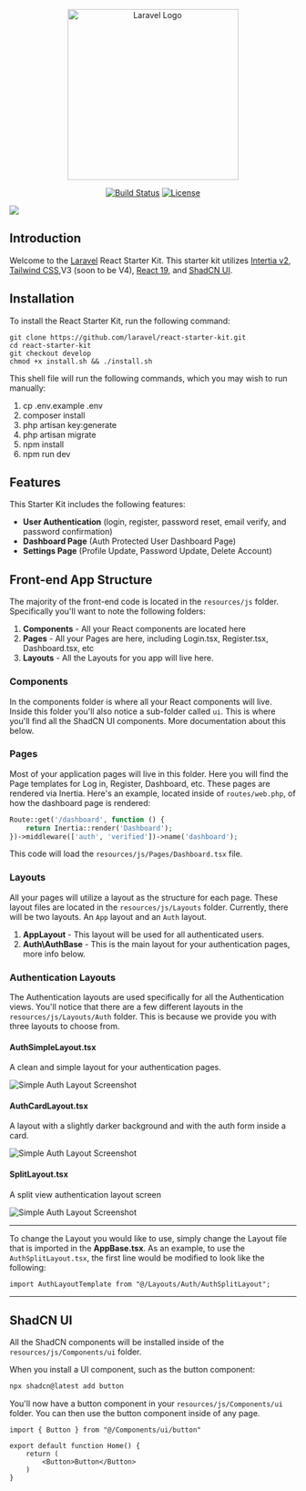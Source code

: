 <p align="center"><a href="https://laravel.com" target="_blank"><img src="https://cdn.devdojo.com/assets/svg/laravel-react-logo.svg" width="300" alt="Laravel Logo"></a></p>

<p align="center">
<a href="https://github.com/laravel/react-starter-kit/actions"><img src="https://github.com/laravel/react-starter-kit/workflows/tests/badge.svg" alt="Build Status"></a>
<a href="https://packagist.org/packages/laravel/framework"><img src="https://img.shields.io/packagist/l/laravel/framework" alt="License"></a>
</p>

<img src="https://cdn.devdojo.com/images/december2024/screenshot.png" />

## Introduction

Welcome to the <a href="https://laravel.com" target="_blank">Laravel</a> React</a> Starter Kit. This starter kit utilizes <a href="https://inertiajs.com/" target="_blank">Intertia v2</a>, <a href="https://tailwindcss.com/" target="_blank">Tailwind CSS</a>,V3 (soon to be V4), <a href="https://reactjs.dev" target="_blank">React 19</a>, and <a href="https://ui.shadcn.com/" target="_blank">ShadCN UI</a>.

## Installation

To install the React Starter Kit, run the following command:

```
git clone https://github.com/laravel/react-starter-kit.git
cd react-starter-kit
git checkout develop
chmod +x install.sh && ./install.sh
```

This shell file will run the following commands, which you may wish to run manually:

1. cp .env.example .env
2. composer install
3. php artisan key:generate
4. php artisan migrate
5. npm install
6. npm run dev

## Features

This Starter Kit includes the following features:

 - **User Authentication** (login, register, password reset, email verify, and password confirmation)
 - **Dashboard Page** (Auth Protected User Dashboard Page)
 - **Settings Page** (Profile Update, Password Update, Delete Account)
 


## Front-end App Structure

The majority of the front-end code is located in the `resources/js` folder. Specifically you'll want to note the following folders:

1. **Components** - All your React components are located here
2. **Pages** - All your Pages are here, including Login.tsx, Register.tsx, Dashboard.tsx, etc
3. **Layouts** - All the Layouts for you app will live here.

### Components

In the components folder is where all your React components will live. Inside this folder you'll also notice a sub-folder called `ui`. This is where you'll find all the ShadCN UI components. More documentation about this below.

### Pages

Most of your application pages will live in this folder. Here you will find the Page templates for Log in, Register, Dashboard, etc. These pages are rendered via Inertia. Here's an example, located inside of `routes/web.php`, of how the dashboard page is rendered:

```php
Route::get('/dashboard', function () {
    return Inertia::render('Dashboard');
})->middleware(['auth', 'verified'])->name('dashboard');
```

This code will load the `resources/js/Pages/Dashboard.tsx` file.

### Layouts

All your pages will utilize a layout as the structure for each page. These layout files are located in the `resources/js/Layouts` folder. Currently, there will be two layouts. An `App` layout and an `Auth` layout.

1. **AppLayout** - This layout will be used for all authenticated users.
2. **Auth\AuthBase** - This is the main layout for your authentication pages, more info below.

### Authentication Layouts

The Authentication layouts are used specifically for all the Authentication views. You'll notice that there are a few different layouts in the `resources/js/Layouts/Auth` folder. This is because we provide you with three layouts to choose from.

#### AuthSimpleLayout.tsx

A clean and simple layout for your authentication pages.

![Simple Auth Layout Screenshot](https://cdn.devdojo.com/images/december2024/simple-layout.png)

#### AuthCardLayout.tsx

A layout with a slightly darker background and with the auth form inside a card.

![Simple Auth Layout Screenshot](https://cdn.devdojo.com/images/december2024/card-layout.png)

#### SplitLayout.tsx

A split view authentication layout screen

![Simple Auth Layout Screenshot](https://cdn.devdojo.com/images/december2024/split-layout.png)

---

To change the Layout you would like to use, simply change the Layout file that is imported in the **AppBase.tsx**. As an example, to use the `AuthSplitLayout.tsx`, the first line would be modified to look like the following:

```tsx
import AuthLayoutTemplate from "@/Layouts/Auth/AuthSplitLayout";
```

---

## ShadCN UI

All the ShadCN components will be installed inside of the `resources/js/Components/ui` folder.

When you install a UI component, such as the button component:

```bash
npx shadcn@latest add button
```

You'll now have a button component in your `resources/js/Components/ui` folder. You can then use the button component inside of any page.

```tsx
import { Button } from "@/Components/ui/button"

export default function Home() {
    return (
        <Button>Button</Button>
    )
}
```
